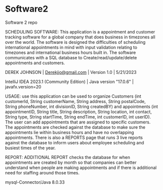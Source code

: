 # Software2
Software 2 repo

SCHEDULING SOFTWARE: This application is a appointment and customer tracking software for a global company that does business in timezones all over the world. The software is designed the difficulties of scheduling international appointments in mind with input validation relating to timezones and international business hours built in.
The software communicates with a SQL database to Create/read/update/delete appointments and customers.

DEREK JOHNSON | Derekjjo@gmail.com | Version 1.0 | 5/21/2023

IntelliJ IDEA 2023.1 (Community Edition) | Java version "17.0.6" | javafx.version=20

USAGE: use this application can be used to organize Customers (int customerId, String customerName, String address, String postalCode, String phoneNumber, int divisionID, String createdBY) and appointments (int appointmentID, String title, String description, String location, int contact, String type, String startTime, String endTime, int customerID, int userID).
The user can add appointments that are assigned to specific customers. The appointments are checked against the database to make sure the appointments lie within business hours and have no overlapping appointments.
There is also a REPORTS page that runs 3 live reports against the database to inform users about employee scheduling and busiest times of the year.

REPORT:
ADDITIONAL REPORT checks the database for when appointments are created by month so that companies can better understand when people are making appointments and if there is additional need for staffing around those times.


mysql-Connector/Java 8.0.33
